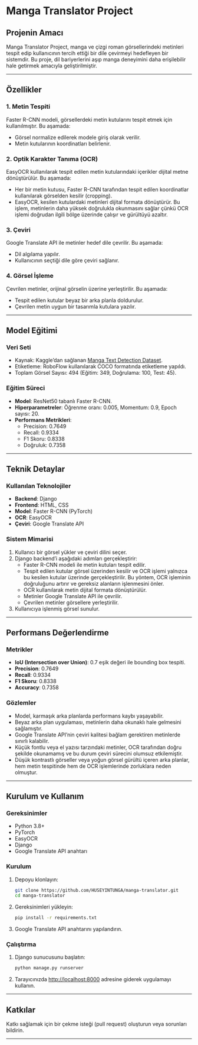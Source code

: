 # Manga Translator Project

## Projenin Amacı

Manga Translator Project, manga ve çizgi roman görsellerindeki metinleri tespit edip kullanıcının tercih ettiği bir dile çevirmeyi hedefleyen bir sistemdir. Bu proje, dil bariyerlerini aşıp manga deneyimini daha erişilebilir hale getirmek amacıyla geliştirilmiştir.

---

## Özellikler

### 1. Metin Tespiti

Faster R-CNN modeli, görsellerdeki metin kutularını tespit etmek için kullanılmıştır. Bu aşamada:

- Görsel normalize edilerek modele giriş olarak verilir.
- Metin kutularının koordinatları belirlenir.

### 2. Optik Karakter Tanıma (OCR)

EasyOCR kullanılarak tespit edilen metin kutularındaki içerikler dijital metne dönüştürülür. Bu aşamada:

- Her bir metin kutusu, Faster R-CNN tarafından tespit edilen koordinatlar kullanılarak görselden kesilir (cropping).
- EasyOCR, kesilen kutulardaki metinleri dijital formata dönüştürür. Bu işlem, metinlerin daha yüksek doğrulukla okunmasını sağlar çünkü OCR işlemi doğrudan ilgili bölge üzerinde çalışır ve gürültüyü azaltır.

### 3. Çeviri

Google Translate API ile metinler hedef dile çevrilir. Bu aşamada:

- Dil algılama yapılır.
- Kullanıcının seçtiği dile göre çeviri sağlanır.

### 4. Görsel İşleme

Çevrilen metinler, orijinal görselin üzerine yerleştirilir. Bu aşamada:

- Tespit edilen kutular beyaz bir arka planla doldurulur.
- Çevrilen metin uygun bir tasarımla kutulara yazılır.

---

## Model Eğitimi

### Veri Seti

- Kaynak: Kaggle’dan sağlanan [Manga Text Detection Dataset](https://www.kaggle.com/datasets/naufalahnaf17/manga-text-detection).
- Etiketleme: RoboFlow kullanılarak COCO formatında etiketleme yapıldı.
- Toplam Görsel Sayısı: 494 (Eğitim: 349, Doğrulama: 100, Test: 45).

### Eğitim Süreci

- **Model**: ResNet50 tabanlı Faster R-CNN.
- **Hiperparametreler**: Öğrenme oranı: 0.005, Momentum: 0.9, Epoch sayısı: 20.
- **Performans Metrikleri**:
  - Precision: 0.7649
  - Recall: 0.9334
  - F1 Skoru: 0.8338
  - Doğruluk: 0.7358

---

## Teknik Detaylar

### Kullanılan Teknolojiler

- **Backend**: Django
- **Frontend**: HTML, CSS
- **Model**: Faster R-CNN (PyTorch)
- **OCR**: EasyOCR
- **Çeviri**: Google Translate API

### Sistem Mimarisi

1. Kullanıcı bir görsel yükler ve çeviri dilini seçer.
2. Django backend’i aşağıdaki adımları gerçekleştirir:
   - Faster R-CNN modeli ile metin kutuları tespit edilir.
   - Tespit edilen kutular görsel üzerinden kesilir ve OCR işlemi yalnızca bu kesilen kutular üzerinde gerçekleştirilir. Bu yöntem, OCR işleminin doğruluğunu artırır ve gereksiz alanların işlenmesini önler.
   - OCR kullanılarak metin dijital formata dönüştürülür.
   - Metinler Google Translate API ile çevrilir.
   - Çevrilen metinler görsellere yerleştirilir.
3. Kullanıcıya işlenmiş görsel sunulur.

---
## Performans Değerlendirme

### Metrikler

- **IoU (Intersection over Union)**: 0.7 eşik değeri ile bounding box tespiti.
- **Precision**: 0.7649
- **Recall**: 0.9334
- **F1 Skoru**: 0.8338
- **Accuracy**: 0.7358

### Gözlemler

- Model, karmaşık arka planlarda performans kaybı yaşayabilir.
- Beyaz arka plan uygulaması, metinlerin daha okunaklı hale gelmesini sağlamıştır.
- Google Translate API’nin çeviri kalitesi bağlam gerektiren metinlerde sınırlı kalabilir.
- Küçük fontlu veya el yazısı tarzındaki metinler, OCR tarafından doğru şekilde okunamamış ve bu durum çeviri sürecini olumsuz etkilemiştir.
- Düşük kontrastlı görseller veya yoğun görsel gürültü içeren arka planlar, hem metin tespitinde hem de OCR işlemlerinde zorluklara neden olmuştur.

---

## Kurulum ve Kullanım

### Gereksinimler

- Python 3.8+
- PyTorch
- EasyOCR
- Django
- Google Translate API anahtarı

### Kurulum

1. Depoyu klonlayın:
   ```bash
   git clone https://github.com/HUSEYINTUNGA/manga-translator.git
   cd manga-translator
   ```
2. Gereksinimleri yükleyin:
   ```bash
   pip install -r requirements.txt
   ```
3. Google Translate API anahtarını yapılandırın.

### Çalıştırma

1. Django sunucusunu başlatın:
   ```bash
   python manage.py runserver
   ```
2. Tarayıcınızda [http://localhost:8000](http://localhost:8000) adresine giderek uygulamayı kullanın.

---

## Katkılar

Katkı sağlamak için bir çekme isteği (pull request) oluşturun veya sorunları bildirin.

---


